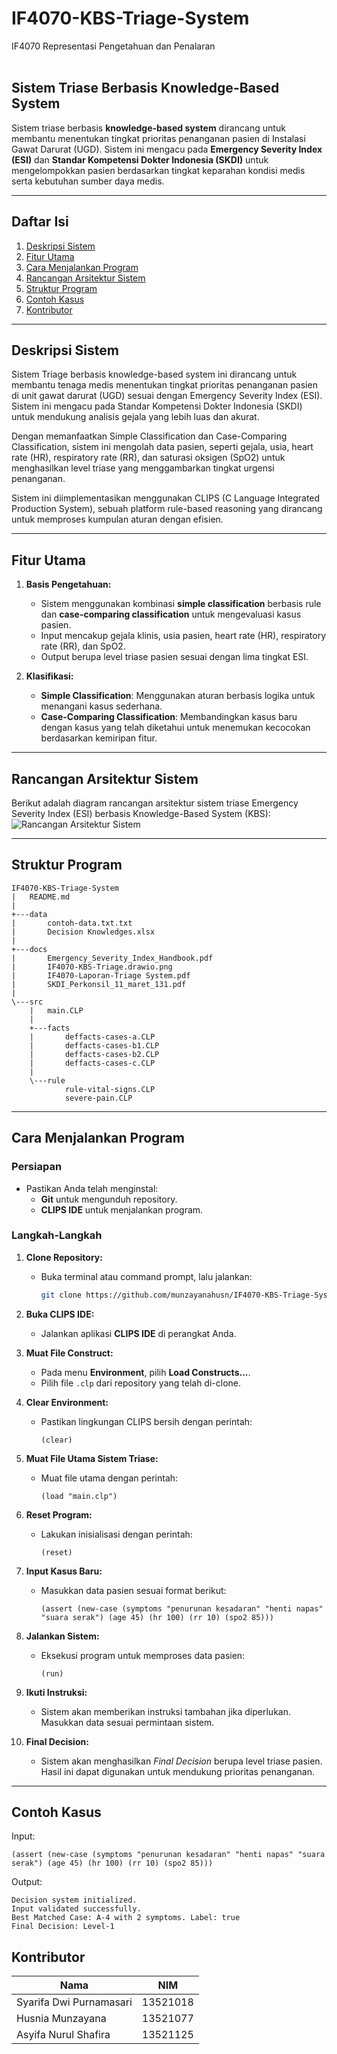 # IF4070-KBS-Triage-System
IF4070 Representasi Pengetahuan dan Penalaran<br><br>

## Sistem Triase Berbasis Knowledge-Based System
Sistem triase berbasis **knowledge-based system** dirancang untuk membantu menentukan tingkat prioritas penanganan pasien di Instalasi Gawat Darurat (UGD). Sistem ini mengacu pada **Emergency Severity Index (ESI)** dan **Standar Kompetensi Dokter Indonesia (SKDI)** untuk mengelompokkan pasien berdasarkan tingkat keparahan kondisi medis serta kebutuhan sumber daya medis.

---

## Daftar Isi

1. [Deskripsi Sistem](#deskripsi-sistem)
2. [Fitur Utama](#fitur-utama)
3. [Cara Menjalankan Program](#cara-menjalankan-program)
4. [Rancangan Arsitektur Sistem](#rancangan-arsitektur-sistem)
5. [Struktur Program](#struktur-program)
6. [Contoh Kasus](#contoh-kasus)
7. [Kontributor](#kontributor)

---

## Deskripsi Sistem

Sistem Triage berbasis knowledge-based system ini dirancang untuk membantu tenaga medis menentukan tingkat prioritas penanganan pasien di unit gawat darurat (UGD) sesuai dengan Emergency Severity Index (ESI). Sistem ini mengacu pada Standar Kompetensi Dokter Indonesia (SKDI) untuk mendukung analisis gejala yang lebih luas dan akurat.

Dengan memanfaatkan Simple Classification dan Case-Comparing Classification, sistem ini mengolah data pasien, seperti gejala, usia, heart rate (HR), respiratory rate (RR), dan saturasi oksigen (SpO2) untuk menghasilkan level triase yang menggambarkan tingkat urgensi penanganan.

Sistem ini diimplementasikan menggunakan CLIPS (C Language Integrated Production System), sebuah platform rule-based reasoning yang dirancang untuk memproses kumpulan aturan dengan efisien.

---

## Fitur Utama
1. **Basis Pengetahuan:**
   - Sistem menggunakan kombinasi **simple classification** berbasis rule dan **case-comparing classification** untuk mengevaluasi kasus pasien.
   - Input mencakup gejala klinis, usia pasien, heart rate (HR), respiratory rate (RR), dan SpO2.
   - Output berupa level triase pasien sesuai dengan lima tingkat ESI.

2. **Klasifikasi:**
   - **Simple Classification**: Menggunakan aturan berbasis logika untuk menangani kasus sederhana.
   - **Case-Comparing Classification**: Membandingkan kasus baru dengan kasus yang telah diketahui untuk menemukan kecocokan berdasarkan kemiripan fitur.

---
## Rancangan Arsitektur Sistem
Berikut adalah diagram rancangan arsitektur sistem triase Emergency Severity Index (ESI) berbasis Knowledge-Based System (KBS): <br>
![Rancangan Arsitektur Sistem](docs/IF4070-KBS-Triage.drawio.png)

---
## Struktur Program
```plaintext
IF4070-KBS-Triage-System
|   README.md
|   
+---data
|       contoh-data.txt.txt
|       Decision Knowledges.xlsx
|       
+---docs
|       Emergency_Severity_Index_Handbook.pdf
|       IF4070-KBS-Triage.drawio.png
|       IF4070-Laporan-Triage System.pdf
|       SKDI_Perkonsil_11_maret_131.pdf
|       
\---src
    |   main.CLP
    |   
    +---facts
    |       deffacts-cases-a.CLP
    |       deffacts-cases-b1.CLP
    |       deffacts-cases-b2.CLP
    |       deffacts-cases-c.CLP
    |       
    \---rule
            rule-vital-signs.CLP
            severe-pain.CLP
```
---
## Cara Menjalankan Program

### Persiapan
- Pastikan Anda telah menginstal:
  - **Git** untuk mengunduh repository.
  - **CLIPS IDE** untuk menjalankan program.

### Langkah-Langkah
1. **Clone Repository:**
   - Buka terminal atau command prompt, lalu jalankan:
     ```bash
     git clone https://github.com/munzayanahusn/IF4070-KBS-Triage-System.git
     ```

2. **Buka CLIPS IDE:**
   - Jalankan aplikasi **CLIPS IDE** di perangkat Anda.

3. **Muat File Construct:**
   - Pada menu **Environment**, pilih **Load Constructs...**.
   - Pilih file `.clp` dari repository yang telah di-clone.

4. **Clear Environment:**
   - Pastikan lingkungan CLIPS bersih dengan perintah:
     ```clips
     (clear)
     ```

5. **Muat File Utama Sistem Triase:**
   - Muat file utama dengan perintah:
     ```clips
     (load "main.clp")
     ```

6. **Reset Program:**
   - Lakukan inisialisasi dengan perintah:
     ```clips
     (reset)
     ```

7. **Input Kasus Baru:**
   - Masukkan data pasien sesuai format berikut:
     ```clips
     (assert (new-case (symptoms "penurunan kesadaran" "henti napas" "suara serak") (age 45) (hr 100) (rr 10) (spo2 85)))
     ```

8. **Jalankan Sistem:**
   - Eksekusi program untuk memproses data pasien:
     ```clips
     (run)
     ```

9. **Ikuti Instruksi:**
   - Sistem akan memberikan instruksi tambahan jika diperlukan. Masukkan data sesuai permintaan sistem.

10. **Final Decision:**
    - Sistem akan menghasilkan *Final Decision* berupa level triase pasien. Hasil ini dapat digunakan untuk mendukung prioritas penanganan.

---
## Contoh Kasus
Input:
```clips
(assert (new-case (symptoms "penurunan kesadaran" "henti napas" "suara serak") (age 45) (hr 100) (rr 10) (spo2 85)))
```
Output:
```
Decision system initialized.
Input validated successfully.
Best Matched Case: A-4 with 2 symptoms. Label: true
Final Decision: Level-1
```

## Kontributor

| **Nama**                  | **NIM**     |
|---------------------------|-------------|
| Syarifa Dwi Purnamasari   | 13521018    |
| Husnia Munzayana          | 13521077    |
| Asyifa Nurul Shafira      | 13521125    |
